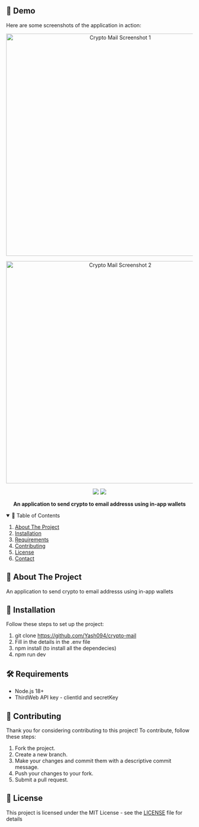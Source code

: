 ## 📸 Demo

Here are some screenshots of the application in action:

<p align="center">
  <img src="https://i.ibb.co/VcdrwNmB/image.png" alt="Crypto Mail Screenshot 1" width="600">
</p>

<p align="center">
  <img src="https://i.ibb.co/ynsXgQQr/image.png" alt="Crypto Mail Screenshot 2" width="600">
</p>

<p align="center">
  <img src="https://img.shields.io/github/stars/Yash094/crypto-mail.svg?style=for-the-badge">
  <img src="https://img.shields.io/github/issues/Yash094/crypto-mail.svg?style=for-the-badge">
</p>

<p align="center">
  <strong>An application to send crypto to email addresss using in-app wallets

</strong>
</p>

<details open="open">
  <summary>📖 Table of Contents</summary>
  <ol>
    <li>
      <a href="#📜-about-the-project">About The Project</a>
    </li>
    <li>
      <a href="#🚀-installation">Installation</a>
    </li>
    <li>
      <a href="#🛠️-requirements">Requirements</a>
    </li>
    <li>
      <a href="#🤝-contributing">Contributing</a>
    </li>
    <li>
      <a href="#📄-license">License</a>
    </li>
    <li>
      <a href="#📞-contact">Contact</a>
    </li>
  </ol>
</details>

## 📜 About The Project

An application to send crypto to email addresss using in-app wallets

## 🚀 Installation

Follow these steps to set up the project:

1. git clone https://github.com/Yash094/crypto-mail
2. Fill in the details in the .env file
3. npm install (to install all the dependecies)
4. npm run dev


## 🛠️ Requirements

- Node.js 18+
- ThirdWeb API key - clientId and secretKey

## 🤝 Contributing

Thank you for considering contributing to this project! To contribute, follow these steps:

1. Fork the project.
2. Create a new branch.
3. Make your changes and commit them with a descriptive commit message.
4. Push your changes to your fork.
5. Submit a pull request.

## 📄 License

This project is licensed under the MIT License - see the [LICENSE](https://github.com/Yash094/crypto-mail/blob/main/LICENSE) file for details
